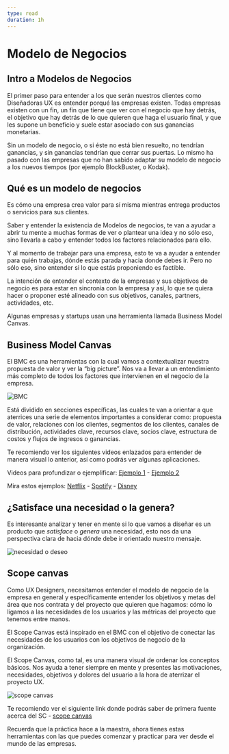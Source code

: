 ```yaml
---
type: read
duration: 1h
---
```


# Modelo de Negocios

## Intro a Modelos de Negocios

El primer paso para entender a los que serán nuestros clientes como Diseñadoras
UX es entender porqué las empresas existen. Todas empresas existen con un fin,
un fin que tiene que ver con el negocio que hay detrás, el objetivo que hay
detrás de lo que quieren que haga el usuario final, y que les supone un
beneficio y suele estar asociado con sus ganancias monetarias.

Sin un modelo de negocio, o si éste no está bien resuelto, no tendrían
ganancias, y sin ganancias tendrían que cerrar sus puertas. Lo mismo ha pasado
con las empresas que no han sabido adaptar su modelo de negocio a los nuevos
tiempos (por ejemplo BlockBuster, o Kodak).

## Qué es un modelo de negocios

Es cómo una empresa crea valor para sí misma mientras entrega productos o
servicios para sus clientes.

Saber y entender la existencia de Modelos de negocios, te van a ayudar a abrir
tu mente a muchas formas de ver o plantear una idea y no sólo eso, sino llevarla
a cabo y entender todos los factores relacionados para ello.

Y al momento de trabajar para una empresa, esto te va a ayudar a entender para
quién trabajas, dónde estás parada y hacia donde debes ir. Pero no sólo eso,
sino entender si lo que estás proponiendo es factible.

La intención de entender el contexto de la empresas y sus objetivos de negocio
es para estar en sincronía con la empresa y así, lo que se quiera hacer o
proponer esté alineado con sus objetivos, canales, partners, actividades, etc.

Algunas empresas y startups usan una herramienta llamada Business Model Canvas.

## Business Model Canvas

El BMC es una herramientas con la cual vamos a contextualizar nuestra propuesta
de valor y ver la “big picture”. Nos va a llevar a un entendimiento más completo
de todos los factores que intervienen en el negocio de la empresa.

![BMC](https://cdn-images-1.medium.com/max/800/1*tbwlCEiKyXVEdSM6X74kmA.jpeg)

Está dividido en secciones específicas, las cuales te van a orientar a que
aterrices una serie de elementos importantes a considerar como: propuesta de
valor, relaciones con los clientes, segmentos de los clientes, canales de
distribución, actividades clave, recursos clave, socios clave, estructura de
costos y flujos de ingresos o ganancias.

Te recomiendo ver los siguientes videos enlazados para entender de manera visual
lo anterior, así como podrás ver algunas aplicaciones.

Videos para profundizar o ejemplificar:
[Ejemplo 1](https://www.youtube.com/watch?v=QoAOzMTLP5s) -
[Ejemplo 2](https://youtu.be/IP0cUBWTgpY)

Mira estos ejemplos:
[Netflix](https://www.youtube.com/watch?v=oOAhXOSMVIc) -
[Spotify](https://www.youtube.com/watch?v=8wU6s5f3t0w) -
[Disney](https://www.youtube.com/watch?v=Dqakc-VuKjs)

## ¿Satisface una necesidad o la genera?

Es interesante analizar y tener en mente si lo que vamos a diseñar es un
producto que _satisface_ o _genera_ una necesidad, esto nos da una perspectiva
clara de hacia dónde debe ir orientado nuestro mensaje.

![necesidad o deseo](https://image.ibb.co/bRMOjJ/need.jpg)

## Scope canvas

Como UX Designers, necesitamos entender el modelo de negocio de la empresa en
general y específicamente entender los objetivos y metas del área que nos
contrata y del proyecto que quieren que hagamos: cómo lo ligamos a las
necesidades de los usuarios y las métricas del proyecto que tenemos entre manos.

El Scope Canvas está inspirado en el BMC con el objetivo de conectar las
necesidades de los usuarios con los objetivos de negocio de la organización.

El Scope Canvas, como tal, es una manera visual de ordenar los conceptos
básicos. Nos ayuda a tener siempre en mente y presentes las motivaciones,
necesidades, objetivos y dolores del usuario a la hora de aterrizar el proyecto
UX.

![scope canvas](https://image.ibb.co/hO4CBy/scope_canvas_es.png)

Te recomiendo ver el siguiente link donde podrás saber de primera fuente acerca
del SC - [scope canvas](http://scopecanvas.com/#main)

Recuerda que la práctica hace a la maestra, ahora tienes estas herramientas con
las que puedes comenzar y practicar para ver desde el mundo de las empresas.
